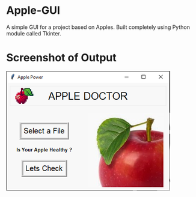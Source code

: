 # Apple-GUI

A simple GUI for a project based on Apples. Built completely using Python module called Tkinter.

# Screenshot of Output
![GitHub Logo](/Capture.png)
